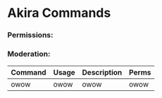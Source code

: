# Akira Commands

### Permissions:
#####

### Moderation:
Command | Usage | Description | Perms
----|----|----|----
owow | owow | owow | owow
